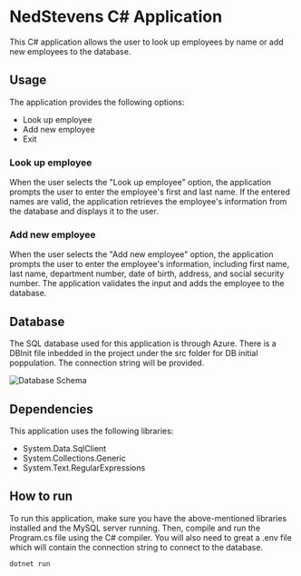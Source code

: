 # NedStevens C# Application
This C# application allows the user to look up employees by name or add new employees to the database.

## Usage
The application provides the following options:

- Look up employee
- Add new employee
- Exit
### Look up employee
When the user selects the "Look up employee" option, the application prompts the user to enter the employee's first and last name. If the entered names are valid, the application retrieves the employee's information from the database and displays it to the user.

### Add new employee
When the user selects the "Add new employee" option, the application prompts the user to enter the employee's information, including first name, last name, department number, date of birth, address, and social security number. The application validates the input and adds the employee to the database.

## Database

The SQL database used for this application is through Azure. There is a DBInit file inbedded in the project under the src folder for DB initial poppulation.
The connection string will be provided.

![Database Schema](/dbsc.jpg)

## Dependencies
This application uses the following libraries:

- System.Data.SqlClient
- System.Collections.Generic
- System.Text.RegularExpressions

## How to run
To run this application, make sure you have the above-mentioned libraries installed and the MySQL server running. Then, compile and run the Program.cs file using the C# compiler.
You will also need to great a .env file which will contain the connection string to connect to the database.
```
dotnet run
```

